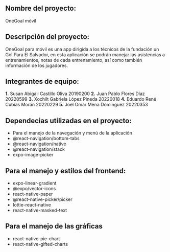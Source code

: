 ## Nombre del proyecto:
OneGoal móvil

## Descripción del proyecto:
OneGoal para móvil es una app dirigida a los técnicos de la fundación un Gol Para El Salvador, en esta aplicación se podrán manejar las asistencias a entrenamientos, 
notas de cada entrenamiento, así como también información de los jugadores.

## Integrantes de equipo:
**1.** Susan Abigail Castillo Oliva 20190200
**2.** Juan Pablo Flores Díaz 20220599
**3.** Xochilt Gabriela López Pineda 20220018
**4.** Eduardo René Cubías Morán 20220229
**5.** Joel Omar Mena Domínguez 20220353

## Dependecias utilizadas en el proyecto:
- Para el manejo de la navegación y menú de la aplicación
- @react-navigation/bottom-tabs
- @react-navigation/native
- @react-navigation/stack
- expo-image-picker

## Para el manejo y estilos del frontend:
- expo-linear-gradient
- @expo/vector-icons
- react-native-paper
- @react-native-picker/picker
- lottie-react-native
- react-native-masked-text

## Para el manejo de las gráficas
- react-native-pie-chart
- react-native-gifted-charts


